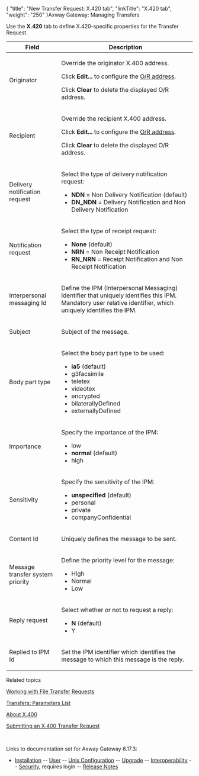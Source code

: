 {
    "title": "New Transfer Request: X.420 tab",
    "linkTitle": "X.420 tab",
    "weight": "250"
}<span class="mc-variable axway_variables.Component_Long_Name variable">Axway Gateway</span>: Managing Transfers

Use the <span style="font-weight: bold;">X.420</span> tab to define X.420-specific properties for the Transfer Request.

<table>
         
         
         
   
   <thead>
      <tr>
<th class="HeadE-Column1-Header1">Field         </th>
<th class="HeadD-Column1-Header1">Description         </th>
      </tr>
   </thead>
   <tbody>
      <tr>
         <td><p>Originator</p>         </td>
         <td><p>Override the originator X.400 address.</p>
<p>Click <span style="font-weight: bold;">Edit...</span> to configure the <a href="../../../../configuration_start_here/config_protocols_about/x400_or_address">O/R address</a>.</p>
<p>Click <span style="font-weight: bold;">Clear</span> to delete the displayed O/R address.</p>         </td>
      </tr>
      <tr>
         <td><p>Recipient</p>         </td>
         <td><p>Override the recipient X.400 address.</p>
<p>Click <span style="font-weight: bold;">Edit...</span> to configure the <a href="../../../../configuration_start_here/config_protocols_about/x400_or_address">O/R address</a>.</p>
<p>Click <span style="font-weight: bold;">Clear</span> to delete the displayed O/R address.</p>         </td>
      </tr>
      <tr>
         <td><p>Delivery notification request</p>         </td>
         <td><p>Select the type of delivery notification request:</p>
<ul>
<li><span style="font-weight: bold;">NDN</span> = Non Delivery Notification (default)</li>
<li><span style="font-weight: bold;">DN_NDN</span> = Delivery Notification and Non Delivery Notification</li>
</ul>         </td>
      </tr>
      <tr>
         <td><p>Notification request</p>         </td>
         <td><p>Select the type of receipt request:</p>
<ul>
<li><span style="font-weight: bold;">None</span> (default)</li>
<li><span style="font-weight: bold;">NRN</span> = Non Receipt Notification</li>
<li><span style="font-weight: bold;">RN_NRN</span> = Receipt Notification and Non Receipt Notification</li>
</ul>         </td>
      </tr>
      <tr>
         <td><p>Interpersonal messaging Id</p>         </td>
         <td><p>Define the IPM (Interpersonal Messaging) Identifier that uniquely identifies this IPM. Mandatory user relative identifier, which uniquely identifies the IPM.</p>         </td>
      </tr>
      <tr>
         <td><p>Subject</p>         </td>
         <td><p>Subject of the message.</p>         </td>
      </tr>
      <tr>
         <td><p>Body part type</p>         </td>
         <td><p>Select the body part type to be used:</p>
<ul>
<li><span style="font-weight: bold;">ia5</span> (default)</li>
<li>g3facsimile</li>
<li>teletex</li>
<li>videotex</li>
<li>encrypted</li>
<li>bilaterallyDefined</li>
<li>externallyDefined</li>
</ul>         </td>
      </tr>
      <tr>
         <td><p>Importance</p>         </td>
         <td><p>Specify the importance of the IPM:</p>
<ul>
<li>low</li>
<li><span style="font-weight: bold;">normal</span> (default)</li>
<li>high</li>
</ul>         </td>
      </tr>
      <tr>
         <td><p>Sensitivity</p>         </td>
         <td><p>Specify the sensitivity of the IPM:</p>
<ul>
<li><span style="font-weight: bold;">unspecified</span> (default)</li>
<li>personal</li>
<li>private</li>
<li>companyConfidential</li>
</ul>         </td>
      </tr>
      <tr>
         <td><p>Content Id</p>         </td>
         <td><p>Uniquely defines the message to be sent.</p>         </td>
      </tr>
      <tr>
         <td><p>Message transfer system priority</p>         </td>
         <td><p>Define the priority level for the message:</p>
<ul>
<li>High</li>
<li>Normal</li>
<li>Low</li>
</ul>         </td>
      </tr>
      <tr>
         <td><p>Reply request</p>         </td>
         <td><p>Select whether or not to request a reply:</p>
<ul>
<li><span style="font-weight: bold;">N</span> (default)</li>
<li>Y</li>
</ul>         </td>
      </tr>
      <tr>
         <td><p>Replied to IPM Id</p>         </td>
         <td><p>Set the IPM identifier which identifies the message to which this message is the reply.</p>         </td>
      </tr>
   </tbody>
</table>

Related topics

[Working with File Transfer Requests](../)

[Transfers: Parameters List](../../working_with_transfers_cli/transfer_req_parameter_list)

[About X.400](../../../../connectors_about/x400_about)

[Submitting an X.400 Transfer Request](../../../../connectors_about/x400_about/x400_working_with#submitting_x400_transfer_request)

 

Links to documentation set for Axway Gateway <span class="mc-variable axway_variables.Release_Number variable">6.17.3</span>:

-   [Installation](/bundle/Gateway_6173_InstallationGuide_allOS_en_HTML5/page/Content/start_page.htm) -- [User](/bundle/Gateway_6173_UsersGuide_allOS_en_HTML5/page/Content/start_page.htm) -- [Unix Configuration](/bundle/Gateway_6173_ConfigurationGuide_UNIX_en_HTML5/page/Content/start_page.htm) -- [Upgrade](/bundle/Gateway_6173_UpgradeGuide_allOS_en_HTML5/page/Content/start_page.htm) -- [Interoperability](/bundle/Gateway_6173_InteroperabilityGuide_allOS_en_HTML5/page/Content/start_page.htm) -- [Security](/bundle/Gateway_6173_SecurityGuide_allOS_en_HTML5/page/Content/start_page.htm), requires login -- [Release Notes](/bundle/Gateway_6173_ReleaseNotes_allOS_en_HTML5/page/Content/Gateway_ReleaseNotes_allOS_en.htm)

